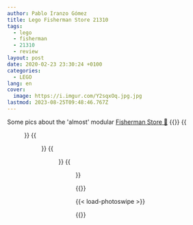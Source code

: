 ```yaml
---
author: Pablo Iranzo Gómez
title: Lego Fisherman Store 21310
tags:
  - lego
  - fisherman
  - 21310
  - review
layout: post
date: 2020-02-23 23:30:24 +0100
categories:
  - LEGO
lang: en
cover:
  image: https://i.imgur.com/Y2sqxOq.jpg.jpg
lastmod: 2023-08-25T09:48:46.767Z
---
```


Some pics about the 'almost' modular [Fisherman Store 🛒](https://www.amazon.es/dp/B06X9QM15K?tag=redken-21)
{{<gallery>}}
{{<figure src="https://i.imgur.com/Y2sqxOqt.jpg" link="https://i.imgur.com/Y2sqxOq.jpg.jpg" alt="Front view" >}}
{{<figure src="https://i.imgur.com/JTF5Zaxt.jpg" link="https://i.imgur.com/JTF5Zax.jpg.jpg" alt="Minifigure closeup" >}}
{{<figure src="https://i.imgur.com/n0HIC2ut.jpg" link="https://i.imgur.com/n0HIC2u.jpg.jpg" alt="Seagull" >}}
{{<figure src="https://i.imgur.com/JPUXy2Mt.jpg" link="https://i.imgur.com/JPUXy2M.jpg.jpg" alt="Stairs" >}}

{{</gallery>}}

{{< load-photoswipe >}}

{{<enjoy>}}

